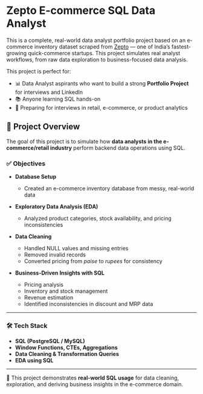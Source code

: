 # Zepto E-commerce SQL Data Analyst 
This is a complete, real-world data analyst portfolio project based on an e-commerce inventory dataset scraped from [Zepto](https://www.zeptonow.com/) — one of India’s fastest-growing quick-commerce startups. This project simulates real analyst workflows, from raw data exploration to business-focused data analysis.

This project is perfect for:
- 📊 Data Analyst aspirants who want to build a strong **Portfolio Project** for interviews and LinkedIn
- 📚 Anyone learning SQL hands-on
- 💼 Preparing for interviews in retail, e-commerce, or product analytics

## 📌 Project Overview  

The goal of this project is to simulate how **data analysts in the e-commerce/retail industry** perform backend data operations using SQL.

### ✅ Objectives
- **Database Setup**  
  - Created an e-commerce inventory database from messy, real-world data  

- **Exploratory Data Analysis (EDA)**  
  - Analyzed product categories, stock availability, and pricing inconsistencies  

- **Data Cleaning**  
  - Handled NULL values and missing entries  
  - Removed invalid records  
  - Converted pricing from *paise* to *rupees* for consistency  

- **Business-Driven Insights with SQL**  
  - Pricing analysis  
  - Inventory and stock management  
  - Revenue estimation  
  - Identified inconsistencies in discount and MRP data  

---

### 🛠️ Tech Stack
- **SQL (PostgreSQL / MySQL)**  
- **Window Functions, CTEs, Aggregations**  
- **Data Cleaning & Transformation Queries**  
- **EDA using SQL**  

---

🚀 This project demonstrates **real-world SQL usage** for data cleaning, exploration, and deriving business insights in the e-commerce domain.
